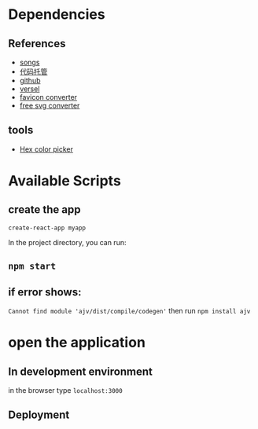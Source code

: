 # Dependencies

## References

- [songs](https://www.ximalaya.com/songs)
- [代码托管](https://gitee.com)
- [github](https://github.com/)
- [versel](https://vercel.com/)
- [favicon converter](https://favicon.io/favicon-converter/)
- [free svg converter](https://picsvg.com/)

## tools

- [Hex color picker](https://imagecolorpicker.com/)

# Available Scripts

## create the app

`create-react-app myapp`

In the project directory, you can run:

## `npm start`

## if error shows:

`Cannot find module 'ajv/dist/compile/codegen'`
then run `npm install ajv`

# open the application

## In development environment

in the browser type `localhost:3000`

## Deployment
